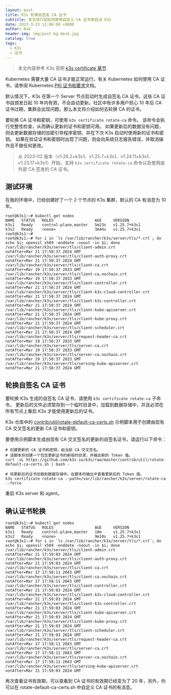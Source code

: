 ```yaml
---
layout: post
title: K3s 轮换自签名 CA 证书
subtitle: 本文将介绍如何使用自定义 CA 证书来启动 K3s
date: 2023-3-23 11:06:00 +0800
author: Ksd
header-img: img/post-bg-desk.jpg
catalog: true
tags:
  - K3s
  - 证书
---
```


> 本文内容参考 K3s 官网 [k3s certificate 章节](https://docs.k3s.io/zh/cli/certificate)

Kubernetes 需要大量 CA 证书才能正常运行。有关 Kubernetes 如何使用 CA 证书，请参阅 Kubernetes [PKI 证书和要求](https://kubernetes.io/docs/setup/best-practices/certificates/#all-certificates)文档。

默认情况下，K3s 在第一个 Server 节点启动时生成自签名 CA 证书。这些 CA 证书自颁发日起 10 年内有效，不会自动更新。社区中有许多用户担心 10 年后 CA 证书过期，集群会出现问题。那么本文将介绍如何去轮换 CA 的证书。

要轮换 CA 证书和密钥，可使用 `k3s certificate rotate-ca` 命令。 该命令会执行完整性检查，从而确认更新的证书和密钥可用。 如果更新后的数据没有问题，则会更新数据存储的加密引导程序密钥，并在下次 K3s 启动时使用新的证书和密钥。 如果在验证证书和密钥时出现了问题，则会向系统日志报告错误，并取消操作且不做任何更改。

> 从 2023-02 版本（v1.26.2+k3s1、v1.25.7+k3s1、v1.24.11+k3s1、v1.23.17+k3s1）开始，支持 `k3s certificate rotate-ca` 命令以及使用由外部 CA 签发的 CA 证书。

## 测试环境

在我的环境中，已经创建好了一个 2 个节点的 K3s 集群，默认的 CA 有消息为 10 年。

```
root@k3s1:~# kubectl get nodes
NAME   STATUS   ROLES                  AGE     VERSION
k3s1   Ready    control-plane,master   5m23s   v1.25.7+k3s1
k3s2   Ready    <none>                 3m44s   v1.25.7+k3s1
root@k3s1:~#
root@k3s1:~# for i in `ls /var/lib/rancher/k3s/server/tls/*.crt`; do echo $i; openssl x509 -enddate -noout -in $i; done
/var/lib/rancher/k3s/server/tls/client-admin.crt
notAfter=Mar 21 17:50:37 2024 GMT
/var/lib/rancher/k3s/server/tls/client-auth-proxy.crt
notAfter=Mar 21 17:50:37 2024 GMT
/var/lib/rancher/k3s/server/tls/client-ca.crt
notAfter=Mar 19 17:50:37 2033 GMT
/var/lib/rancher/k3s/server/tls/client-ca.nochain.crt
notAfter=Mar 19 17:50:37 2033 GMT
/var/lib/rancher/k3s/server/tls/client-controller.crt
notAfter=Mar 21 17:50:37 2024 GMT
/var/lib/rancher/k3s/server/tls/client-k3s-cloud-controller.crt
notAfter=Mar 21 17:50:37 2024 GMT
/var/lib/rancher/k3s/server/tls/client-k3s-controller.crt
notAfter=Mar 21 17:50:37 2024 GMT
/var/lib/rancher/k3s/server/tls/client-kube-apiserver.crt
notAfter=Mar 21 17:50:37 2024 GMT
/var/lib/rancher/k3s/server/tls/client-kube-proxy.crt
notAfter=Mar 21 17:50:37 2024 GMT
/var/lib/rancher/k3s/server/tls/client-scheduler.crt
notAfter=Mar 21 17:50:37 2024 GMT
/var/lib/rancher/k3s/server/tls/request-header-ca.crt
notAfter=Mar 19 17:50:37 2033 GMT
/var/lib/rancher/k3s/server/tls/server-ca.crt
notAfter=Mar 19 17:50:37 2033 GMT
/var/lib/rancher/k3s/server/tls/server-ca.nochain.crt
notAfter=Mar 19 17:50:37 2033 GMT
/var/lib/rancher/k3s/server/tls/serving-kube-apiserver.crt
notAfter=Mar 21 17:50:37 2024 GMT
```

## 轮换自签名 CA 证书

要轮换 K3s 生成的自签名 CA 证书，请使用 `k3s certificate rotate-ca` 子命令。 更新后的文件必须暂存到一个临时目录中，加载到数据存储中，并且必须在所有节点上重启 K3s 才能使用更新后的证书。

K3s 仓库中的 [contrib/util/rotate-default-ca-certs.sh](https://github.com/k3s-io/k3s/blob/master/contrib/util/rotate-default-ca-certs.sh) 示例脚本用于创建由现有 CA 交叉签名的更新 CA 证书和密钥。

要使用示例脚本生成由现有 CA 交叉签名的更新的自签名证书，请运行以下命令：

```
# 创建更新的 CA 证书和密钥，由当前 CA 交叉签名。
# 该脚本将创建一个包含更新证书的新临时目录，并输出新的 Token 值。
curl -sL https://github.com/k3s-io/k3s/raw/master/contrib/util/rotate-default-ca-certs.sh | bash -

# 将更新后的证书加载到数据存储中。在脚本的输出中查看更新后的 Token 值。
k3s certificate rotate-ca --path=/var/lib/rancher/k3s/server/rotate-ca --force
```

重启 K3s server 和 agent。

## 确认证书轮换

```
root@k3s1:~# kubectl get nodes
NAME   STATUS   ROLES                  AGE     VERSION
k3s1   Ready    control-plane,master   10m     v1.25.7+k3s1
k3s2   Ready    <none>                 9m10s   v1.25.7+k3s1
root@k3s1:~# for i in `ls /var/lib/rancher/k3s/server/tls/*.crt`; do echo $i; openssl x509 -enddate -noout -in $i; done
/var/lib/rancher/k3s/server/tls/client-admin.crt
notAfter=Mar 21 17:59:03 2024 GMT
/var/lib/rancher/k3s/server/tls/client-auth-proxy.crt
notAfter=Mar 21 17:59:03 2024 GMT
/var/lib/rancher/k3s/server/tls/client-ca.crt
notAfter=Mar 17 17:58:11 2043 GMT
/var/lib/rancher/k3s/server/tls/client-ca.nochain.crt
notAfter=Mar 17 17:58:11 2043 GMT
/var/lib/rancher/k3s/server/tls/client-controller.crt
notAfter=Mar 21 17:59:03 2024 GMT
/var/lib/rancher/k3s/server/tls/client-k3s-cloud-controller.crt
notAfter=Mar 21 17:59:03 2024 GMT
/var/lib/rancher/k3s/server/tls/client-k3s-controller.crt
notAfter=Mar 21 17:59:03 2024 GMT
/var/lib/rancher/k3s/server/tls/client-kube-apiserver.crt
notAfter=Mar 21 17:59:03 2024 GMT
/var/lib/rancher/k3s/server/tls/client-kube-proxy.crt
notAfter=Mar 21 17:59:03 2024 GMT
/var/lib/rancher/k3s/server/tls/client-scheduler.crt
notAfter=Mar 21 17:59:03 2024 GMT
/var/lib/rancher/k3s/server/tls/request-header-ca.crt
notAfter=Mar 17 17:58:11 2043 GMT
/var/lib/rancher/k3s/server/tls/server-ca.crt
notAfter=Mar 17 17:58:11 2043 GMT
/var/lib/rancher/k3s/server/tls/server-ca.nochain.crt
notAfter=Mar 17 17:58:11 2043 GMT
/var/lib/rancher/k3s/server/tls/serving-kube-apiserver.crt
notAfter=Mar 21 17:59:03 2024 GMT
```

再次查看证书有效期，可以查看到 CA 证书的有效期已经变为了 20 年，另外，你可以在 rotate-default-ca-certs.sh 中自定义 CA 证书的有消息。

